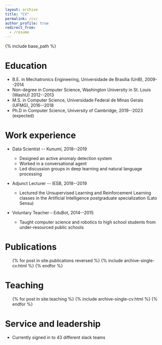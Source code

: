 ```yaml
---
layout: archive
title: "CV"
permalink: /cv/
author_profile: true
redirect_from:
  - /resume
---
```


{% include base_path %}

Education
======
* B.E. in Mechatronics Engineering, Universidade de Brası́lia (UnB), 2009--2014
* Non-degree in Computer Science, Washington University in St. Louis (WashU) 2012--2013
* M.S. in Computer Science, Universidade Federal de Minas Gerais (UFMG), 2016--2018
* Ph.D in Computer Science, University of Cambridge, 2019--2023 (expected)

Work experience
======
* Data Scientist -- Kunumi, 2018--2019
  * Designed an active anomaly detection system
  * Worked in a conversational agent
  * Led discussion groups in deep learning and natural language processing

* Adjunct Lecturer -- IESB, 2018--2019
  * Lectured the Unsupervised Learning and Reinforcement Learning classes in the Artificial Intelligence postgraduate
specialization (Lato Sensu)

* Voluntary Teacher – EduBot, 2014--2015
  * Taught computer science and robotics to high school students from under-resourced public schools


Publications
======
  <ul>{% for post in site.publications reversed %}
    {% include archive-single-cv.html %}
  {% endfor %}</ul>

<!-- Talks
======
  <ul>{% for post in site.talks %}
    {% include archive-single-talk-cv.html %}
  {% endfor %}</ul> -->

Teaching
======
  <ul>{% for post in site.teaching %}
    {% include archive-single-cv.html %}
  {% endfor %}</ul>

Service and leadership
======
* Currently signed in to 43 different slack teams
